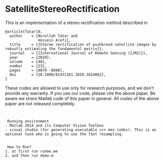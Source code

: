 # SatelliteStereoRectification


This is an implementation of a stereo rectification method described in

```
@article{Tatar19,
  author    = {Nurollah Tatar and
               Hossein Arefi},
  title     = {{Stereo rectification of pushbroom satellite images by robustly estimating the fundamental matrix}},
  journal   = {{International Journal of Remote Sensing (IJRS)}},
  year      = {2019},
  volume    = {40},
  number    = {23},
  pages     = {8879--8898},
  doi       = {10.1080/01431161.2019.1624862},
}
```


These codes are allowed to use only for research purposes, and we don't provide any warranty. If you use our code, please cite the above paper. 
Be aware we share Matlab code of this paper in general. All codes of the above paper are not released completely. 
```


 Running environment
- Matlab 2014 and its Computer Vision Toolbox 
- visual studio (for generating executable c++ mex codes). This is an optional task who is going to use the fast resampling.


 How to Run?
1. at first run runme.me
2. and then run demo.m
